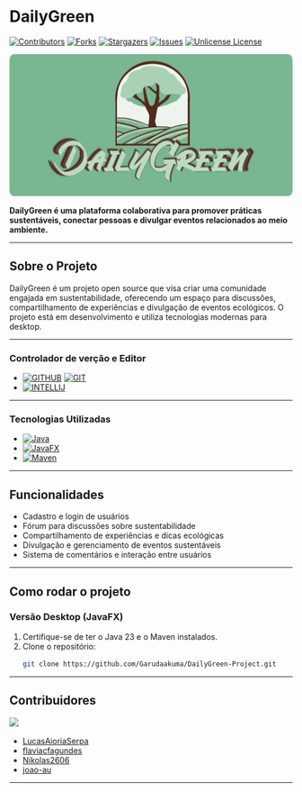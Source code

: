 

# DailyGreen

[![Contributors][contributors-shield]][contributors-url]
[![Forks][forks-shield]][forks-url]
[![Stargazers][stars-shield]][stars-url]
[![Issues][issues-shield]][issues-url]
[![Unlicense License][license-shield]][license-url]

![Logo do projeto](DOCUMENT/README/DOC/logo.png)

**DailyGreen é uma plataforma colaborativa para promover práticas sustentáveis, conectar pessoas e divulgar eventos relacionados ao meio ambiente.**

---

## Sobre o Projeto

DailyGreen é um projeto open source que visa criar uma comunidade engajada em sustentabilidade, oferecendo um espaço para discussões, compartilhamento de experiências e divulgação de eventos ecológicos. O projeto está em desenvolvimento e utiliza tecnologias modernas para desktop.

---

### Controlador de verção e Editor

- [![GITHUB][GITHUB]][GITHUB-url] [![GIT][GIT]][GIT-url]
- [![INTELLIJ][INTELLIJ IDEA]][INTELLIJ IDEA-url]

---

### Tecnologias Utilizadas

- [![Java][JAVA.java]][JAVA-url]
- [![JavaFX][JavaFX.java]][JavaFX-url]
- [![Maven][MAVEN.xml]][Maven-url]

---

## Funcionalidades

- Cadastro e login de usuários
- Fórum para discussões sobre sustentabilidade
- Compartilhamento de experiências e dicas ecológicas
- Divulgação e gerenciamento de eventos sustentáveis
- Sistema de comentários e interação entre usuários

---

## Como rodar o projeto

### Versão Desktop (JavaFX)

1. Certifique-se de ter o Java 23 e o Maven instalados.
2. Clone o repositório:
    ```bash
    git clone https://github.com/Garudaakuma/DailyGreen-Project.git
    ```

---

## Contribuidores

<a href="https://github.com/LucasAioriaSerpa/DailyGreen-Project/graphs/contributors">
  <img src="https://contrib.rocks/image?repo=LucasAioriaSerpa/DailyGreen-Project" />
</a>

- [LucasAioriaSerpa](https://github.com/LucasAioriaSerpa)
- [flaviacfagundes](https://github.com/flaviacfagundes)
- [Nikolas2606](https://github.com/Nikolas2606)
- [joao-au](https://github.com/joao-au)

---

<!-- ## Licença

Este projeto está sob a licença Unlicense. Veja mais em [LICENSE.txt](https://github.com/Garudaakuma/DailyGreen-Project/blob/master/LICENSE.txt).

---

## Contato

Para dúvidas, sugestões ou contribuições, abra uma issue ou entre em contato com um dos membros do projeto pelo GitHub.

--- -->

<!-- Shields e links -->
[contributors-shield]: https://img.shields.io/github/contributors/LucasAioriaSerpa/DailyGreen-JavaFX.svg?style=for-the-badge
[contributors-url]: https://github.com/LucasAioriaSerpa/DailyGreen-JavaFX/graphs/contributors
[forks-shield]: https://img.shields.io/github/forks/Garudaakuma/DailyGreen-Project.svg?style=for-the-badge
[forks-url]: https://github.com/LucasAioriaSerpa/DailyGreen-JavaFX/network/members
[stars-shield]: https://img.shields.io/github/stars/Garudaakuma/DailyGreen-Project.svg?style=for-the-badge
[stars-url]: https://github.com/LucasAioriaSerpa/DailyGreen-JavaFX/stargazers
[issues-shield]: https://img.shields.io/github/issues/Garudaakuma/DailyGreen-Project.svg?style=for-the-badge
[issues-url]: https://github.com/LucasAioriaSerpa/DailyGreen-JavaFX/issues
[license-shield]: https://img.shields.io/github/license/Garudaakuma/DailyGreen-Project.svg?style=for-the-badge
[license-url]: https://github.com/LucasAioriaSerpa/DailyGreen-JavaFX/blob/master/LICENSE.txt

[GITHUB]: https://img.shields.io/badge/github-%23121011.svg?style=for-the-badge&logo=github&logoColor=white
[GITHUB-url]: https://github.com

[GIT]: https://img.shields.io/badge/git-%23F05033.svg?style=for-the-badge&logo=git&logoColor=white
[GIT-url]: https://git-scm.com/doc

[INTELLIJ IDEA]: https://img.shields.io/badge/IntelliJIDEA-000000.svg?style=for-the-badge&logo=intellij-idea&logoColor=white
[INTELLIJ IDEA-url]: https://www.jetbrains.com/idea/

[JAVA.java]: https://img.shields.io/badge/Java-ED8B00?style=for-the-badge&logo=openjdk&logoColor=white
[JAVA-url]: https://docs.oracle.com/en/java/javase/23/index.html

[JavaFX.java]: https://img.shields.io/badge/javafx-%23FF0000.svg?style=for-the-badge&logo=javafx&logoColor=white
[JavaFX-url]: https://docs.oracle.com/javase/8/javase-clienttechnologies.html

[MAVEN.xml]: https://img.shields.io/badge/MAVEN-C71A36?logo=apache-maven
[Maven-url]: https://maven.apache.org/guides/index.html
